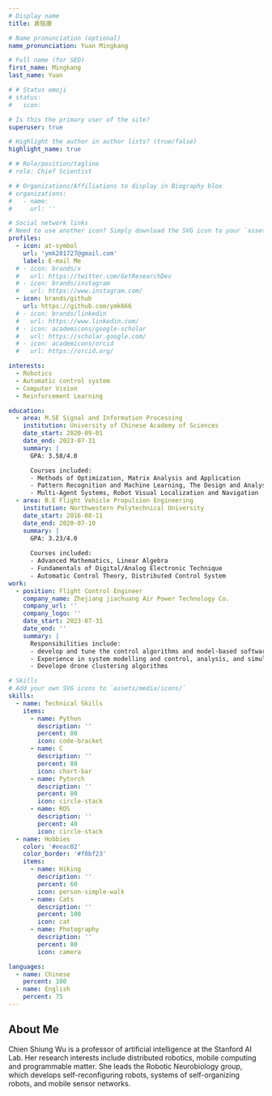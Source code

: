 ```yaml
---
# Display name
title: 袁铭康

# Name pronunciation (optional)
name_pronunciation: Yuan Mingkang

# Full name (for SEO)
first_name: Mingkang
last_name: Yuan

# # Status emoji
# status:
#   icon: 

# Is this the primary user of the site?
superuser: true

# Highlight the author in author lists? (true/false)
highlight_name: true

# # Role/position/tagline
# role: Chief Scientist

# # Organizations/Affiliations to display in Biography blox
# organizations:
#   - name: 
#     url: ''

# Social network links
# Need to use another icon? Simply download the SVG icon to your `assets/media/icons/` folder.
profiles:
  - icon: at-symbol
    url: 'ymk201727@gmail.com'
    label: E-mail Me
  # - icon: brands/x
  #   url: https://twitter.com/GetResearchDev
  # - icon: brands/instagram
  #   url: https://www.instagram.com/
  - icon: brands/github
    url: https://github.com/ymk666
  # - icon: brands/linkedin
  #   url: https://www.linkedin.com/
  # - icon: academicons/google-scholar
  #   url: https://scholar.google.com/
  # - icon: academicons/orcid
  #   url: https://orcid.org/

interests:
  - Robotics
  - Automatic control system
  - Computer Vision
  - Reinforcement Learning

education:
  - area: M.SE Signal and Information Processing
    institution: University of Chinese Academy of Sciences
    date_start: 2020-09-01
    date_end: 2023-07-31
    summary: |
      GPA: 3.58/4.0

      Courses included:
      - Methods of Optimization, Matrix Analysis and Application
      - Pattern Recognition and Machine Learning, The Design and Analysis of Computer Algorithm
      - Multi-Agent Systems, Robot Visual Localization and Navigation
  - area: B.E Flight Vehicle Propulsion Engineering
    institution: Northwestern Polytechnical University
    date_start: 2016-08-11
    date_end: 2020-07-10
    summary: |
      GPA: 3.23/4.0
      
      Courses included:
      - Advanced Mathematics, Linear Algebra
      - Fundamentals of Digital/Analog Electronic Technique
      - Automatic Control Theory, Distributed Control System
work:
  - position: Flight Control Engineer
    company_name: Zhejiang jiachuang Air Power Technology Co.
    company_url: ''
    company_logo: ''
    date_start: 2023-07-31
    date_end: ''
    summary: |
      Responsibilities include:
      - develop and tune the control algorithms and model-based software
      - Experience in system modelling and control, analysis, and simulation in aircraft applications.
      - Develope drone clustering algorithms

# Skills
# Add your own SVG icons to `assets/media/icons/`
skills:
  - name: Technical Skills
    items:
      - name: Python
        description: ''
        percent: 80
        icon: code-bracket
      - name: C
        description: ''
        percent: 80
        icon: chart-bar
      - name: Pytorch
        description: ''
        percent: 80
        icon: circle-stack
      - name: ROS
        description: ''
        percent: 40
        icon: circle-stack
  - name: Hobbies
    color: '#eeac02'
    color_border: '#f0bf23'
    items:
      - name: Hiking
        description: ''
        percent: 60
        icon: person-simple-walk
      - name: Cats
        description: ''
        percent: 100
        icon: cat
      - name: Photography
        description: ''
        percent: 80
        icon: camera

languages:
  - name: Chinese
    percent: 100
  - name: English
    percent: 75
---
```


## About Me

Chien Shiung Wu is a professor of artificial intelligence at the Stanford AI Lab. Her research interests include distributed robotics, mobile computing and programmable matter. She leads the Robotic Neurobiology group, which develops self-reconfiguring robots, systems of self-organizing robots, and mobile sensor networks.
